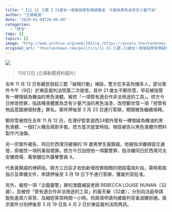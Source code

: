 ```yaml
---
title: "【11.12 三罷 】21歲女一度被指管有懷疑機油　今證為黑色油漆含少量汽油"
author: "立場報道"
date: "2020-01-09T20:06:00"
categories:
  - "政治"
tags: []
topics: []
image: "http://web.archive.org/web/2021im_/https://assets.thestandnews.com/media/photos/75539986_10162348242625265_9040412820956512256_o20copy_FwVms_O2tnbMR.png"
original_url: "thestandnews.com/politics/11-12-三罷-21歲女一度被指管有懷疑機油-今證為黑色油漆含少量汽油"
---
```

![](http://web.archive.org/web/2021im_/https://assets.thestandnews.com/media/photos/75539986_10162348242625265_9040412820956512256_o20copy_FwVms_O2tnbMR.png)
> 11月12日 (立場新聞資料圖片)

去年 11 月 12 日有網民發起三罷「破曉行動」堵路，警方在多區拘捕多人，部分案件今午（9日）於東區裁判法院第二次提堂。其中 21 歲女子鄭欣雪，早前被指管有一樽懷疑為機油的黑色液體，被控「一項管有適合作非法用途的工具」。控方今日修改控罪，指該樽液體實為含有少量汽油的黑色油漆，改控鄭欣雪一項「控管有物品意圖損壞財產」罪名。案件押後至 3 月 23 日進行答辯，期間被告繼續保釋。

鄭欣雪被控在去年 11 月 12 日，在灣仔堅拿道西24號外管有一樽懷疑為機油的黑色液體、一個打火機及兩對手套。控方首次提堂時指，相信被告以黑色液體作燃料製作汽油彈。

另一宗案件被告、同日於西灣河被捕的 19 歲男學生黃錦威，他被指涉嫌損毀交通燈，原被控一項刑事毀壞罪。控方今日加控他一項襲警罪，指涉嫌同日於西灣河太安樓商場、萬寧舖位外襲擊警員 X。

代表黃錦威的律師指，辯方三日前才收到新增控罪相關的閉路電視片段，需時索取指示及準備文件，申請押後至 3 月 19 日下午進行答辯，獲裁判官批准。

另外，被控一項「企圖襲警」罪的澳籍補習老師 REBECCA LOUISE NUNAN（32歲），及被控「管有適合作非法用途的工具」的黃天樂（32歲），分別向法庭申請豁免逢周六宵禁、及縮短宵禁時間一小時。但兩項申請均被裁判官香淑嫻拒絕。兩宗案件分別押後至 3 月 19 日及 4 月 2 日於東區裁判法院再訊。